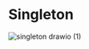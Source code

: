 <h1> Singleton</h1>

![singleton drawio (1)](https://github.com/JulianaGO/Bertoti/assets/88887821/150a1a93-4b36-4fe8-86ce-f388c05ea97f)
